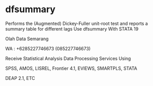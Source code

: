 # dfsummary
Performs the (Augmented) Dickey-Fuller unit-root test and reports a summary table for different lags Use dfsummary With STATA 19

Olah Data Semarang

WA : +6285227746673 (085227746673)

Receive Statistical Analysis Data Processing Services Using

SPSS, AMOS, LISREL, Frontier 4.1, EVIEWS, SMARTPLS, STATA

DEAP 2.1, ETC
